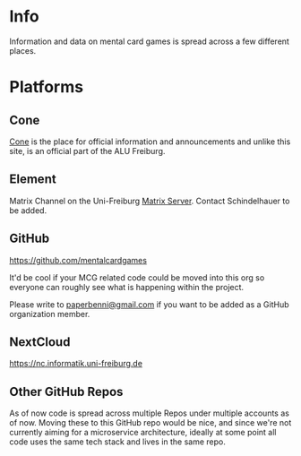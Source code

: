 # Info

Information and data on mental card games is spread across a few different
places.

# Platforms

## Cone

 [Cone](https://cone.informatik.uni-freiburg.de/tea/projects-and-theses-2025)
is the place for official information and announcements and unlike this site,
is an official part of the ALU Freiburg.

## Element

Matrix Channel on the Uni-Freiburg
[Matrix Server](https://ilias.uni-freiburg.de/matrix-support).
Contact Schindelhauer to be added.

## GitHub

https://github.com/mentalcardgames

It'd be cool if your MCG related code could be moved into this org so everyone
can roughly see what is happening within the project.

Please write to paperbenni@gmail.com if you want to be added as a GitHub
organization member.

## NextCloud

https://nc.informatik.uni-freiburg.de

## Other GitHub Repos

As of now code is spread across multiple Repos under multiple accounts as of now. Moving
these to this GitHub repo would be nice, and since we're not currently aiming
for a microservice architecture, ideally at some point all code uses the same
tech stack and lives in the same repo.

